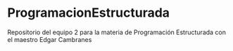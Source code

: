# ProgramacionEstructurada

Repositorio del equipo 2 para la materia de Programación Estructurada con el maestro Edgar Cambranes
